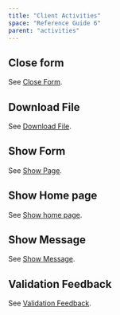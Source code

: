 ```yaml
---
title: "Client Activities"
space: "Reference Guide 6"
parent: "activities"
---
```



## Close form

See [Close Form](close-form).

## Download File

See [Download File](download-file).

## Show Form

See [Show Page](show-page).

## Show Home page

See [Show home page](show-home-page).

## Show Message

See [Show Message](show-message).

## Validation Feedback

See [Validation Feedback](validation-feedback).
